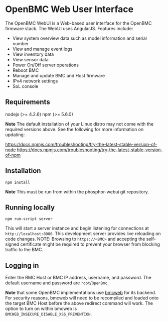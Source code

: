 # OpenBMC Web User Interface
The OpenBMC WebUI is a Web-based user interface for the OpenBMC
firmware stack. The WebUI uses AngularJS. Features include:
* View system overview data such as model information and serial number
* View and manage event logs
* View inventory data
* View sensor data
* Power On/Off server operations
* Reboot BMC
* Manage and update BMC and Host firmware
* IPv4 network settings
* SoL console

## Requirements
nodejs (>= 4.2.6)
npm (>= 5.6.0)

**Note** The default installation of your Linux distro may not come with the
required versions above. See the following for more information on updating:

https://docs.npmjs.com/troubleshooting/try-the-latest-stable-version-of-node
https://docs.npmjs.com/troubleshooting/try-the-latest-stable-version-of-npm

## Installation
`npm install`

**Note** This must be run from within the phosphor-webui git repository.

## Running locally
`npm run-script server`

This will start a server instance and begin listening for connections at
`http://localhost:8080`. This development server provides live reloading on
code changes.
NOTE: Browsing to `https://<BMC>` and accepting the self-signed certificate
might be required to prevent your browser from blocking traffic to the BMC.

## Logging in
Enter the BMC Host or BMC IP address, username, and password.
The default username and password are `root`/`0penBmc`.

**Note** that some OpenBMC implementations use [bmcweb](https://github.com/openbmc/bmcweb)
for its backend. For security reasons, bmcweb will need to be recompiled and
loaded onto the target BMC Host before the above redirect command will work. The
option to turn on within bmcweb is `BMCWEB_INSECURE_DISABLE_XSS_PREVENTION`.
